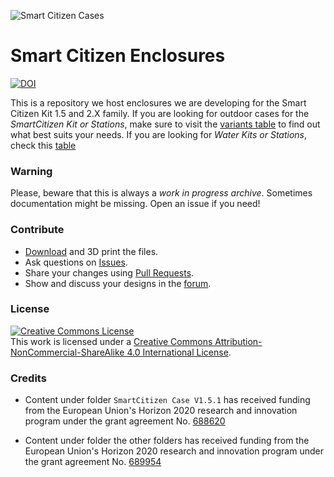 
![Smart Citizen Cases](enclosures.png)

Smart Citizen Enclosures
========================

[![DOI](https://zenodo.org/badge/75389354.svg)](https://zenodo.org/badge/latestdoi/75389354)

This is a repository we host enclosures we are developing for the Smart Citizen Kit 1.5 and 2.X family. If you are looking for outdoor cases for the _SmartCitizen Kit or Stations_, make sure to visit the [variants table](enclosures/air/README.md) to find out what best suits your needs. If you are looking for _Water Kits or Stations_, check this [table](enclosures/water/README.md)

### Warning

Please, beware that this is always a _work in progress archive_. Sometimes documentation might be missing. Open an issue if you need!

### Contribute

* [Download](https://github.com/fablabbcn/smartcitizen-enclosures/archive/master.zip) and 3D print the files.
* Ask questions on [Issues](https://github.com/fablabbcn/smartcitizen-enclosures/issues).
* Share your changes using [Pull Requests](https://github.com/fablabbcn/smartcitizen-enclosures/pulls).
* Show and discuss your designs in the [forum](https:forum.smartcitizen.me).

### License

<a rel="license" href="http://creativecommons.org/licenses/by-nc-sa/4.0/"><img alt="Creative Commons License" style="border-width:0" src="https://i.creativecommons.org/l/by-nc-sa/4.0/88x31.png" /></a><br />This work is licensed under a <a rel="license" href="http://creativecommons.org/licenses/by-nc-sa/4.0/">Creative Commons Attribution-NonCommercial-ShareAlike 4.0 International License</a>.

### Credits

* Content under folder `SmartCitizen Case V1.5.1` has received funding from the European Union's Horizon 2020 research and innovation program under the grant agreement No. [688620](https://cordis.europa.eu/project/rcn/199877/factsheet/en)

* Content under folder the other folders has received funding from the European Union's Horizon 2020 research and innovation program under the grant agreement No. [689954](https://cordis.europa.eu/project/rcn/202639/factsheet/en)


